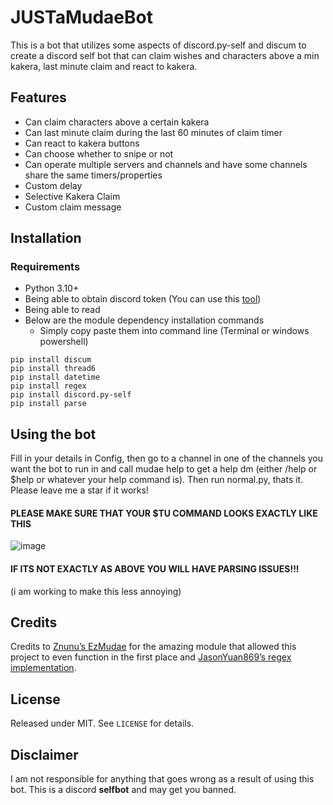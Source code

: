 # JUSTaMudaeBot

This is a bot that utilizes some aspects of discord.py-self and discum to create a discord self bot that can claim wishes and characters above a min kakera, last minute claim and react to kakera. 

## Features
- Can claim characters above a certain kakera 
- Can last minute claim during the last 60 minutes of claim timer
- Can react to kakera buttons
- Can choose whether to snipe or not
- Can operate multiple servers and channels and have some channels share the same timers/properties
- Custom delay
- Selective Kakera Claim
- Custom claim message

## Installation

### Requirements

- Python 3.10+
- Being able to obtain discord token (You can use this [tool](https://chromewebstore.google.com/detail/discord-get-user-token/accgjfooejbpdchkfpngkjjdekkcbnfd))
- Being able to read
- Below are the module dependency installation commands
  - Simply copy paste them into command line (Terminal or windows powershell)

```pip install discord.py-self
pip install discum
pip install thread6
pip install datetime
pip install regex
pip install discord.py-self
pip install parse
```
## Using the bot

Fill in your details in Config, then go to a channel in one of the channels you want the bot to run in and call mudae help to get a help dm (either /help or $help or whatever your help command is). Then run normal.py, thats it. Please leave me a star if it works!

#### PLEASE MAKE SURE THAT YOUR $TU COMMAND LOOKS EXACTLY LIKE THIS
![image](https://github.com/user-attachments/assets/9793e3ba-b477-4e2d-bce2-9960cd63690b)
#### IF ITS NOT EXACTLY AS ABOVE YOU WILL HAVE PARSING ISSUES!!!
(i am working to make this less annoying)

## Credits

Credits to [Znunu’s EzMudae](https://github.com/Znunu/EzMudae) for the amazing module that allowed this project to even function in the first place and [JasonYuan869’s regex implementation](https://github.com/JasonYuan869/AutoWaifuClaimerV3).

## License

Released under MIT. See `LICENSE` for details.

## Disclaimer

I am not responsible for anything that goes wrong as a result of using this bot. This is a discord **selfbot** and may get you banned.
